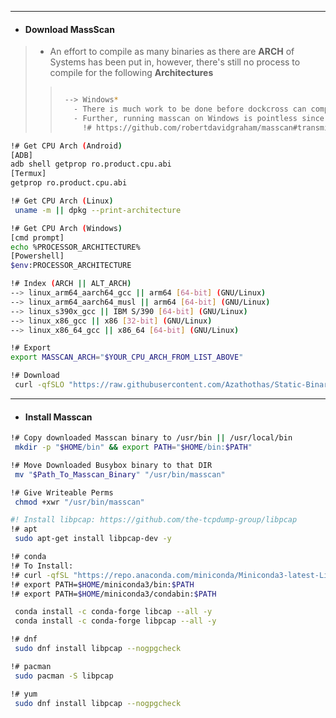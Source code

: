 
---
- #### Download MassScan
> - An effort to compile as many binaries as there are **ARCH** of Systems has been put in, however, there's still no process to compile for the following **Architectures**
> > ```bash
> > 
> >  --> Windows*
> >    - There is much work to be done before dockcross can compile for Windows
> >    - Further, running masscan on Windows is pointless since requests are capped at 300,000 packets/second
> >      !# https://github.com/robertdavidgraham/masscan#transmit-rate-important 
> > 
> > ```
```bash
!# Get CPU Arch (Android)
[ADB]
adb shell getprop ro.product.cpu.abi
[Termux]
getprop ro.product.cpu.abi

!# Get CPU Arch (Linux)
 uname -m || dpkg --print-architecture

!# Get CPU Arch (Windows)
[cmd prompt]
echo %PROCESSOR_ARCHITECTURE%
[Powershell]
$env:PROCESSOR_ARCHITECTURE

!# Index (ARCH || ALT_ARCH) 
--> linux_arm64_aarch64_gcc || arm64 [64-bit] (GNU/Linux)
--> linux_arm64_aarch64_musl || arm64 [64-bit] (GNU/Linux)
--> linux_s390x_gcc || IBM S/390 [64-bit] (GNU/Linux)
--> linux_x86_gcc || x86 [32-bit] (GNU/Linux)
--> linux_x86_64_gcc || x86_64 [64-bit] (GNU/Linux)

!# Export
export MASSCAN_ARCH="$YOUR_CPU_ARCH_FROM_LIST_ABOVE"

!# Download
 curl -qfSLO "https://raw.githubusercontent.com/Azathothas/Static-Binaries/main/masscan/masscan_$MASSCAN_ARCH"
```
---
- #### Install Masscan
```bash
!# Copy downloaded Masscan binary to /usr/bin || /usr/local/bin
 mkdir -p "$HOME/bin" && export PATH="$HOME/bin:$PATH"

!# Move Downloaded Busybox binary to that DIR
 mv "$Path_To_Masscan_Binary" "/usr/bin/masscan"

!# Give Writeable Perms
 chmod +xwr "/usr/bin/masscan"

#! Install libpcap: https://github.com/the-tcpdump-group/libpcap
!# apt
 sudo apt-get install libpcap-dev -y

!# conda
!# To Install:
!# curl -qfSL "https://repo.anaconda.com/miniconda/Miniconda3-latest-Linux-x86_64.sh" -o /tmp/install_conda.sh && chmod +xwr "/tmp/install_conda.sh" && /tmp/install_conda.sh -b
!# export PATH=$HOME/miniconda3/bin:$PATH
!# export PATH=$HOME/miniconda3/condabin:$PATH

 conda install -c conda-forge libcap --all -y
 conda install -c conda-forge libpcap --all -y

!# dnf
 sudo dnf install libpcap --nogpgcheck

!# pacman
 sudo pacman -S libpcap

!# yum
 sudo dnf install libpcap --nogpgcheck
```
